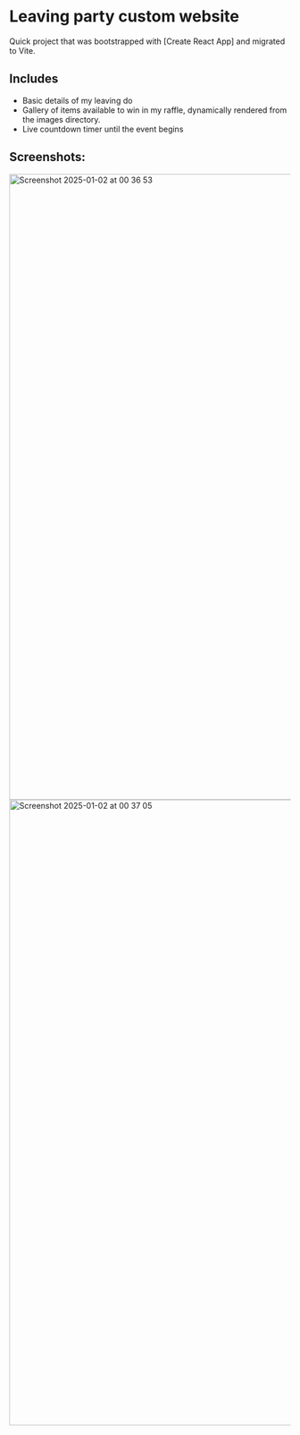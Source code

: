 # Leaving party custom website

Quick project that was bootstrapped with [Create React App] and migrated to Vite.

## Includes

- Basic details of my leaving do
- Gallery of items available to win in my raffle, dynamically rendered from the images directory.
- Live countdown timer until the event begins

## Screenshots: 
<img width="1119" alt="Screenshot 2025-01-02 at 00 36 53" src="https://github.com/user-attachments/assets/e938d41a-0179-46c0-958f-10f95a89697b" />
<img width="1119" alt="Screenshot 2025-01-02 at 00 37 05" src="https://github.com/user-attachments/assets/e752e83e-cea6-47dd-bb68-828454f93a53" />
